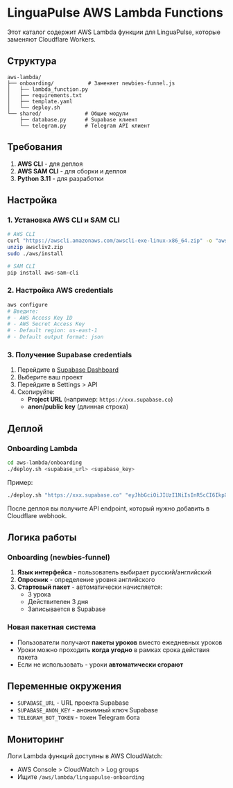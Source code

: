 # LinguaPulse AWS Lambda Functions

Этот каталог содержит AWS Lambda функции для LinguaPulse, которые заменяют Cloudflare Workers.

## Структура

```
aws-lambda/
├── onboarding/           # Заменяет newbies-funnel.js
│   ├── lambda_function.py
│   ├── requirements.txt
│   ├── template.yaml
│   └── deploy.sh
└── shared/              # Общие модули
    ├── database.py      # Supabase клиент
    └── telegram.py      # Telegram API клиент
```

## Требования

1. **AWS CLI** - для деплоя
2. **AWS SAM CLI** - для сборки и деплоя
3. **Python 3.11** - для разработки

## Настройка

### 1. Установка AWS CLI и SAM CLI

```bash
# AWS CLI
curl "https://awscli.amazonaws.com/awscli-exe-linux-x86_64.zip" -o "awscliv2.zip"
unzip awscliv2.zip
sudo ./aws/install

# SAM CLI
pip install aws-sam-cli
```

### 2. Настройка AWS credentials

```bash
aws configure
# Введите:
# - AWS Access Key ID
# - AWS Secret Access Key  
# - Default region: us-east-1
# - Default output format: json
```

### 3. Получение Supabase credentials

1. Перейдите в [Supabase Dashboard](https://supabase.com/dashboard)
2. Выберите ваш проект
3. Перейдите в Settings > API
4. Скопируйте:
   - **Project URL** (например: `https://xxx.supabase.co`)
   - **anon/public key** (длинная строка)

## Деплой

### Onboarding Lambda

```bash
cd aws-lambda/onboarding
./deploy.sh <supabase_url> <supabase_key>
```

Пример:
```bash
./deploy.sh "https://xxx.supabase.co" "eyJhbGciOiJIUzI1NiIsInR5cCI6IkpXVCJ9..."
```

После деплоя вы получите API endpoint, который нужно добавить в Cloudflare webhook.

## Логика работы

### Onboarding (newbies-funnel)

1. **Язык интерфейса** - пользователь выбирает русский/английский
2. **Опросник** - определение уровня английского
3. **Стартовый пакет** - автоматически начисляется:
   - 3 урока
   - Действителен 3 дня
   - Записывается в Supabase

### Новая пакетная система

- Пользователи получают **пакеты уроков** вместо ежедневных уроков
- Уроки можно проходить **когда угодно** в рамках срока действия пакета
- Если не использовать - уроки **автоматически сгорают**

## Переменные окружения

- `SUPABASE_URL` - URL проекта Supabase
- `SUPABASE_ANON_KEY` - анонимный ключ Supabase  
- `TELEGRAM_BOT_TOKEN` - токен Telegram бота

## Мониторинг

Логи Lambda функций доступны в AWS CloudWatch:
- AWS Console > CloudWatch > Log groups
- Ищите `/aws/lambda/linguapulse-onboarding`
